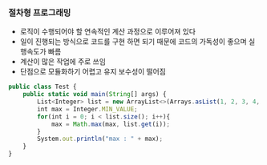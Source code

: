 ### 절차형 프로그래밍

- 로직이 수행되어야 할 연속적인 계산 과정으로 이루어져 있다
- 일이 진행되는 방식으로 코드를 구현 하면 되기 때문에 코드의 가독성이 좋으며 실행속도가 빠름
- 계산이 많은 작업에 주로 쓰임
- 단점으로 모듈화하기 어렵고 유지 보수성이 떨어짐

```jsx
public class Test {
    public static void main(String[] args) {
        List<Integer> list = new ArrayList<>(Arrays.asList(1, 2, 3, 4, 5));
        int max = Integer.MIN_VALUE;
        for(int i = 0; i < list.size(); i++){
            max = Math.max(max, list.get(i));
        }
        System.out.println("max : " + max);
    }
}
```
